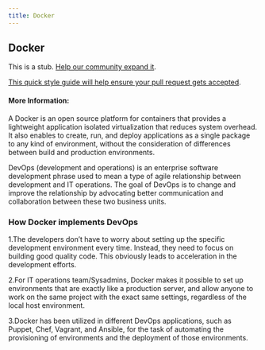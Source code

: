 ```yaml
---
title: Docker
---
```

## Docker

This is a stub. <a href='https://github.com/freecodecamp/guides/tree/master/src/pages/devops/docker/index.md' target='_blank' rel='nofollow'>Help our community expand it</a>.

<a href='https://github.com/freecodecamp/guides/blob/master/README.md' target='_blank' rel='nofollow'>This quick style guide will help ensure your pull request gets accepted</a>.

<!-- The article goes here, in GitHub-flavored Markdown. Feel free to add YouTube videos, images, and CodePen/JSBin embeds  -->

#### More Information:
<!-- Please add any articles you think might be helpful to read before writing the article --> 
A Docker is an open source platform for containers that provides a lightweight application isolated virtualization that reduces system overhead. It also enables to create, run, and deploy applications as a single package to any kind of environment, without the consideration of differences between build and production environments.

DevOps (development and operations) is an enterprise software development phrase used to mean a type of agile relationship between development and IT operations. The goal of DevOps is to change and improve the relationship by advocating better communication and collaboration between these two business units.

###  How Docker implements DevOps
1.The developers don’t have to worry about setting up the specific development environment every time. Instead, they need to focus on         building good quality code. This obviously leads to acceleration in the development efforts.

2.For IT operations team/Sysadmins, Docker makes it possible to set up environments that are exactly like a production server, and allow     anyone to work on the same project with the exact same settings, regardless of the local host environment.

3.Docker has been utilized in different DevOps applications, such as Puppet, Chef, Vagrant, and Ansible, for the task of automating the       provisioning of environments and the deployment of those environments.



